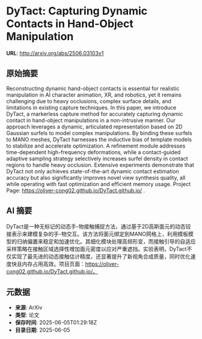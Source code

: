 # DyTact: Capturing Dynamic Contacts in Hand-Object Manipulation

**URL**: http://arxiv.org/abs/2506.03103v1

## 原始摘要

Reconstructing dynamic hand-object contacts is essential for realistic
manipulation in AI character animation, XR, and robotics, yet it remains
challenging due to heavy occlusions, complex surface details, and limitations
in existing capture techniques. In this paper, we introduce DyTact, a
markerless capture method for accurately capturing dynamic contact in
hand-object manipulations in a non-intrusive manner. Our approach leverages a
dynamic, articulated representation based on 2D Gaussian surfels to model
complex manipulations. By binding these surfels to MANO meshes, DyTact
harnesses the inductive bias of template models to stabilize and accelerate
optimization. A refinement module addresses time-dependent high-frequency
deformations, while a contact-guided adaptive sampling strategy selectively
increases surfel density in contact regions to handle heavy occlusion.
Extensive experiments demonstrate that DyTact not only achieves
state-of-the-art dynamic contact estimation accuracy but also significantly
improves novel view synthesis quality, all while operating with fast
optimization and efficient memory usage. Project Page:
https://oliver-cong02.github.io/DyTact.github.io/ .


## AI 摘要

DyTact是一种无标记的动态手-物接触捕捉方法，通过基于2D高斯面元的动态铰接表示来建模复杂的手-物交互。该方法将面元绑定到MANO网格上，利用模板模型的归纳偏置来稳定和加速优化。其细化模块处理高频形变，而接触引导的自适应采样策略在接触区域选择性增加面元密度以应对严重遮挡。实验表明，DyTact不仅实现了最先进的动态接触估计精度，还显著提升了新视角合成质量，同时优化速度快且内存占用高效。项目页面：https://oliver-cong02.github.io/DyTact.github.io/。

## 元数据

- **来源**: ArXiv
- **类型**: 论文
- **保存时间**: 2025-06-05T01:29:18Z
- **目录日期**: 2025-06-05
